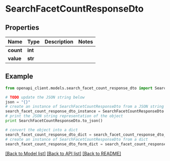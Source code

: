 # SearchFacetCountResponseDto


## Properties

Name | Type | Description | Notes
------------ | ------------- | ------------- | -------------
**count** | **int** |  | 
**value** | **str** |  | 

## Example

```python
from openapi_client.models.search_facet_count_response_dto import SearchFacetCountResponseDto

# TODO update the JSON string below
json = "{}"
# create an instance of SearchFacetCountResponseDto from a JSON string
search_facet_count_response_dto_instance = SearchFacetCountResponseDto.from_json(json)
# print the JSON string representation of the object
print SearchFacetCountResponseDto.to_json()

# convert the object into a dict
search_facet_count_response_dto_dict = search_facet_count_response_dto_instance.to_dict()
# create an instance of SearchFacetCountResponseDto from a dict
search_facet_count_response_dto_form_dict = search_facet_count_response_dto.from_dict(search_facet_count_response_dto_dict)
```
[[Back to Model list]](../README.md#documentation-for-models) [[Back to API list]](../README.md#documentation-for-api-endpoints) [[Back to README]](../README.md)


